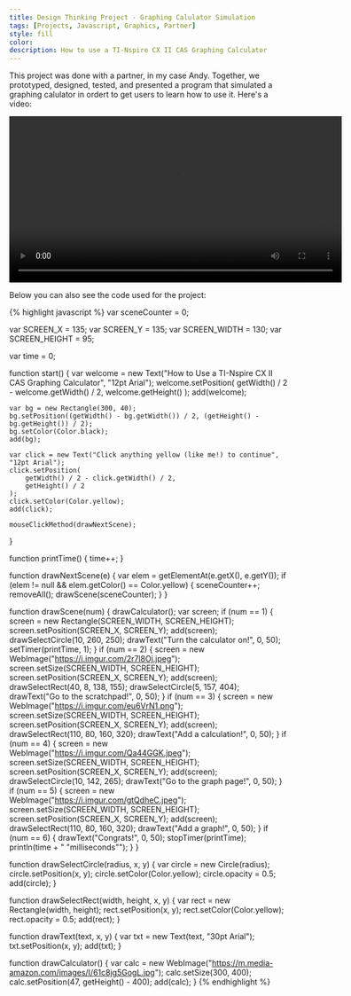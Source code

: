 ```yaml
---
title: Design Thinking Project - Graphing Calulator Simulation
tags: [Projects, Javascript, Graphics, Partner]
style: fill
color: 
description: How to use a TI-Nspire CX II CAS Graphing Calculator
---
```


This project was done with a partner, in my case Andy. Together, we prototyped, designed, tested, and presented a program that simulated a graphing calulator in ordert to get users to learn how to use it. Here's a video: 

<video width="600" controls="controls">
  <source src="/assets/vids/design-thinking.mp4">
</video>

Below you can also see the code used for the project: 

{% highlight javascript %}
var sceneCounter = 0;

var SCREEN_X = 135;
var SCREEN_Y = 135;
var SCREEN_WIDTH = 130;
var SCREEN_HEIGHT = 95;

var time = 0;

function start() {
    var welcome = new Text("How to Use a TI-Nspire CX II CAS Graphing Calculator", "12pt Arial");
    welcome.setPosition(
        getWidth() / 2 - welcome.getWidth() / 2,
        welcome.getHeight()
    );
    add(welcome);
    
    var bg = new Rectangle(300, 40);
    bg.setPosition((getWidth() - bg.getWidth()) / 2, (getHeight() - bg.getHeight()) / 2);
    bg.setColor(Color.black);
    add(bg);
    
    var click = new Text("Click anything yellow (like me!) to continue", "12pt Arial");
    click.setPosition(
        getWidth() / 2 - click.getWidth() / 2,
        getHeight() / 2
    );
    click.setColor(Color.yellow);
    add(click);
    
    mouseClickMethod(drawNextScene);
}

function printTime() {
    time++;
}

function drawNextScene(e) {
    var elem = getElementAt(e.getX(), e.getY());
    if (elem != null && elem.getColor() == Color.yellow) {
        sceneCounter++;
        removeAll();
        drawScene(sceneCounter);
    }
}

function drawScene(num) {
    drawCalculator();
    var screen;
    if (num == 1) {
        screen = new Rectangle(SCREEN_WIDTH, SCREEN_HEIGHT);
        screen.setPosition(SCREEN_X, SCREEN_Y);
        add(screen);
        drawSelectCircle(10, 260, 250);
        drawText("Turn the calculator on!", 0, 50);
        setTimer(printTime, 1);
    }
    if (num == 2) {
        screen = new WebImage("https://i.imgur.com/2r7l8Oj.jpeg");
        screen.setSize(SCREEN_WIDTH, SCREEN_HEIGHT);
        screen.setPosition(SCREEN_X, SCREEN_Y);
        add(screen);
        drawSelectRect(40, 8, 138, 155);
        drawSelectCircle(5, 157, 404);
        drawText("Go to the scratchpad!", 0, 50);
    }
    if (num == 3) {
        screen = new WebImage("https://i.imgur.com/eu6VrN1.png");
        screen.setSize(SCREEN_WIDTH, SCREEN_HEIGHT);
        screen.setPosition(SCREEN_X, SCREEN_Y);
        add(screen);
        drawSelectRect(110, 80, 160, 320);
        drawText("Add a calculation!", 0, 50);
    }
    if (num == 4) {
        screen = new WebImage("https://i.imgur.com/Qa44GGK.jpeg");
        screen.setSize(SCREEN_WIDTH, SCREEN_HEIGHT);
        screen.setPosition(SCREEN_X, SCREEN_Y);
        add(screen);
        drawSelectCircle(10, 142, 265);
        drawText("Go to the graph page!", 0, 50);
    }
    if (num == 5) {
        screen = new WebImage("https://i.imgur.com/gtQdheC.jpeg");
        screen.setSize(SCREEN_WIDTH, SCREEN_HEIGHT);
        screen.setPosition(SCREEN_X, SCREEN_Y);
        add(screen);
        drawSelectRect(110, 80, 160, 320);
        drawText("Add a graph!", 0, 50);
    }
    if (num == 6) {
        drawText("Congrats!", 0, 50);
        stopTimer(printTime);
        println(time + " \"milliseconds\"");
    }
}

function drawSelectCircle(radius, x, y) {
    var circle = new Circle(radius);
    circle.setPosition(x, y);
    circle.setColor(Color.yellow);
    circle.opacity = 0.5;
    add(circle);
}

function drawSelectRect(width, height, x, y) {
    var rect = new Rectangle(width, height);
    rect.setPosition(x, y);
    rect.setColor(Color.yellow);
    rect.opacity = 0.5;
    add(rect);
}

function drawText(text, x, y) {
    var txt = new Text(text, "30pt Arial");
    txt.setPosition(x, y);
    add(txt);
}

function drawCalculator() {
    var calc = new WebImage("https://m.media-amazon.com/images/I/61c8jg5GogL.jpg");
    calc.setSize(300, 400);
    calc.setPosition(47, getHeight() - 400);
    add(calc);
}
{% endhighlight %}